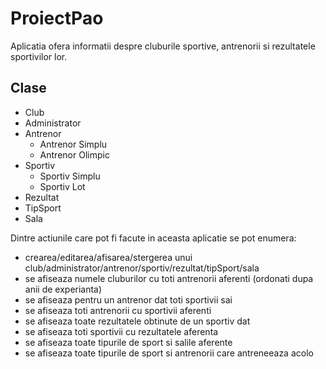 # ProiectPao
Aplicatia ofera informatii despre cluburile sportive, antrenorii si rezultatele sportivilor lor.

## Clase
  - Club
  - Administrator
  - Antrenor
    - Antrenor Simplu
    - Antrenor Olimpic
  - Sportiv
    - Sportiv Simplu
    - Sportiv Lot
  - Rezultat
  - TipSport
  - Sala

Dintre actiunile care pot fi facute in aceasta aplicatie se pot enumera:
- crearea/editarea/afisarea/stergerea unui club/administrator/antrenor/sportiv/rezultat/tipSport/sala
- se afiseaza numele cluburilor cu toti antrenorii aferenti (ordonati dupa anii de experianta)
- se afiseaza pentru un antrenor dat toti sportivii sai
- se afiseaza toti antrenorii cu sportivii aferenti
- se afiseaza toate rezultatele obtinute de un sportiv dat
- se afiseaza toti sportivii cu rezultatele aferenta
- se afiseaza toate tipurile de sport si salile aferente
- se afiseaza toate tipurile de sport si antrenorii care antreneeaza acolo
